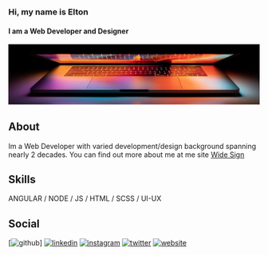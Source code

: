 ### Hi, my name is Elton
#### I am a Web Developer and Designer
![I am a Web Developer and Designer](https://github.com/EltonWhybrow/EltonWhybrow/blob/main/gh-profile-banner.png?raw=true)

## About

Im a Web Developer with varied development/design background spanning nearly 2 decades. You can find out more about  me at me site [Wide Sign](https://widesign.co.uk) 

## Skills

ANGULAR / NODE / JS / HTML / SCSS / UI-UX

## Social

[<img src='https://cdn.jsdelivr.net/npm/simple-icons@3.0.1/icons/github.svg' alt='github' height='40'>]  [<img src='https://cdn.jsdelivr.net/npm/simple-icons@3.0.1/icons/linkedin.svg' alt='linkedin' height='40'>](https://www.linkedin.com/in/elton-whybrow/)  [<img src='https://cdn.jsdelivr.net/npm/simple-icons@3.0.1/icons/instagram.svg' alt='instagram' height='40'>](https://www.instagram.com/eltongram/)  [<img src='https://cdn.jsdelivr.net/npm/simple-icons@3.0.1/icons/twitter.svg' alt='twitter' height='40'>](https://twitter.com/eltonwhybrow)  [<img src='https://cdn.jsdelivr.net/npm/simple-icons@3.0.1/icons/icloud.svg' alt='website' height='40'>](https://widesign.co.uk)  

